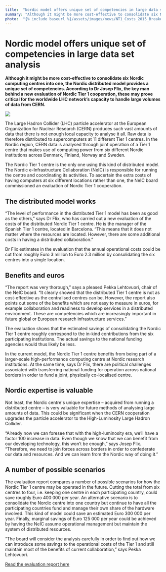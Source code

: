 ```yaml
---
title:  "Nordic model offers unique set of competencies in large data set analysis" 
summary: "Although it might be more cost-effective to consolidate six Nordic computing centres into one, the Nordic distributed model also provides a unique set of competencies, new evaluation report concludes"
photo:  "{% include baseurl %}/assets/images/news/NT1_Costs_2015_Breakdown_2.png"
---
```


Nordic model offers unique set of competencies in large data set analysis
=========================================================================

**Although it might be more cost-effective to consolidate six Nordic computing centres into one, the Nordic distributed model provides a unique set of competencies. According to Dr Josep Flix, the key man behind a new evaluation of Nordic Tier 1 cooperation, these may prove critical for the worldwide LHC network’s capacity to handle large volumes of data from CERN.**

<a href="{% include baseurl %}/assets/images/news/NT1_Costs_2015_Breakdown_2.png"> <img class="smallpic" src="{% include baseurl %}/assets/images/news/NT1_Costs_2015_Breakdown_2.png"> </a>

The Large Hadron Collider (LHC) particle accelerator at the European Organization for Nuclear Research (CERN) produces such vast amounts of data that there is not enough local capacity to analyse it all. Raw data is therefore distributed to supercomputers at 11 different Tier 1 centres. In the Nordic region, CERN data is analysed through joint operation of a Tier 1 centre that makes use of computing power from six different Nordic institutions across Denmark, Finland, Norway and Sweden.

The Nordic Tier 1 centre is the only one using this kind of distributed model. The Nordic e-Infrastructure Collaboration (NeIC) is responsible for running the centre and coordinating its activities. To ascertain the extra costs of having computers at six different locations rather than one, the NeIC board commissioned an evaluation of Nordic Tier 1 cooperation.

The distributed model works
---------------------------

“The level of performance in the distributed Tier 1 model has been as good as the others,” says Dr Flix, who has carried out a new evaluation of the costs of the distributed Nordic Tier 1 centre. He is the manager of the Spanish Tier 1 centre, located in Barcelona. “This means that it does not matter where the resources are located. However, there are some additional costs in having a distributed collaboration.”

Dr Flix estimates in the evaluation that the annual operational costs could be cut from roughly Euro 3 million to Euro 2.3 million by consolidating the six centres into a single location.

Benefits and euros
------------------

“The report was very thorough,” says a pleased Pekka Lehtovuori, chair of the NeIC board. “It clearly showed that the distributed Tier 1 centre is not as cost-effective as the centralised centres can be. However, the report also points out some of the benefits which are not easy to measure in euros, for example collaboration and readiness to develop services in a distributed environment. These are competencies which are increasingly important in future global or European research infrastructure services.”

The evaluation shows that the estimated savings of consolidating the Nordic Tier 1 centre roughly correspond to the in-kind contributions from the six participating institutions. The actual savings to the national funding agencies would thus likely be less.

In the current model, the Nordic Tier 1 centre benefits from being part of a larger-scale high-performance computing centre at Nordic research institutions. At the same time, says Dr Flix, there are political challenges associated with transferring national funding for operation across national borders in order to fund a joint, physically co-localised centre.

Nordic expertise is valuable
----------------------------

Not least, the Nordic centre's unique expertise – acquired from running a distributed centre – is very valuable for future methods of analysing large amounts of data. This could be significant when the CERN cooperation upgrades the particle accelerator to the High-Luminosity Large Hadron Collider.

“Already now we can foresee that with the high-luminosity era, we’ll have a factor 100 increase in data. Even though we know that we can benefit from our developing technology, this won’t be enough,” says Josep Flix. “Therefore, we need to join forces across borders in order to confederate our data and resources. And we can learn from the Nordic way of doing it.”

A number of possible scenarios
------------------------------

The evaluation report compares a number of possible scenarios for how the Nordic Tier 1 centre may be operated in the future. Cutting the total from six centres to four, i.e. keeping one centre in each participating country, could save roughly Euro 400 000 per year. An alternative scenario is to consolidate the Nordic centre into one country but continue to have all the participating countries fund and manage their own share of the hardware involved. This kind of model could save an estimated Euro 300 000 per year. Finally, marginal savings of Euro 125 000 per year could be achieved by having the NeIC assume operational management but maintain the system of distributed resources.

“The board will consider the analysis carefully in order to find out how we can introduce some savings to the operational costs of the Tier 1 and still maintain most of the benefits of current collaboration,” says Pekka Lehtovuori.

[Read the evaluation report here](https://wiki.neic.no/wiki/File:NT-1-Evaluation-report.pdf)
